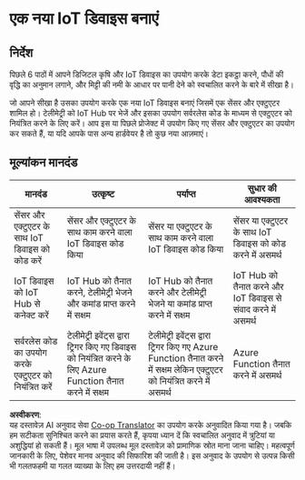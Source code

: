 <!--
CO_OP_TRANSLATOR_METADATA:
{
  "original_hash": "34010c663d96d5f419eda6ac2366a78d",
  "translation_date": "2025-08-25T17:11:32+00:00",
  "source_file": "2-farm/lessons/6-keep-your-plant-secure/assignment.md",
  "language_code": "hi"
}
-->
# एक नया IoT डिवाइस बनाएं

## निर्देश

पिछले 6 पाठों में आपने डिजिटल कृषि और IoT डिवाइस का उपयोग करके डेटा इकट्ठा करने, पौधों की वृद्धि का अनुमान लगाने, और मिट्टी की नमी के आधार पर पानी देने को स्वचालित करने के बारे में सीखा है।

जो आपने सीखा है उसका उपयोग करके एक नया IoT डिवाइस बनाएं जिसमें एक सेंसर और एक्टुएटर शामिल हो। टेलीमेट्री को IoT Hub पर भेजें और इसका उपयोग सर्वरलेस कोड के माध्यम से एक्टुएटर को नियंत्रित करने के लिए करें। आप इस या पिछले प्रोजेक्ट में उपयोग किए गए सेंसर और एक्टुएटर का उपयोग कर सकते हैं, या यदि आपके पास अन्य हार्डवेयर है तो कुछ नया आज़माएं।

## मूल्यांकन मानदंड

| मानदंड | उत्कृष्ट | पर्याप्त | सुधार की आवश्यकता |
| -------- | --------- | -------- | ----------------- |
| सेंसर और एक्टुएटर के साथ IoT डिवाइस को कोड करें | सेंसर और एक्टुएटर के साथ काम करने वाला IoT डिवाइस कोड किया | सेंसर या एक्टुएटर के साथ काम करने वाला IoT डिवाइस कोड किया | सेंसर या एक्टुएटर के साथ IoT डिवाइस को कोड करने में असमर्थ |
| IoT डिवाइस को IoT Hub से कनेक्ट करें | IoT Hub को तैनात करने, टेलीमेट्री भेजने और कमांड प्राप्त करने में सक्षम | IoT Hub को तैनात करने और टेलीमेट्री भेजने या कमांड प्राप्त करने में सक्षम | IoT Hub को तैनात करने और IoT डिवाइस से संवाद करने में असमर्थ |
| सर्वरलेस कोड का उपयोग करके एक्टुएटर को नियंत्रित करें | टेलीमेट्री इवेंट्स द्वारा ट्रिगर किए गए डिवाइस को नियंत्रित करने के लिए Azure Function तैनात करने में सक्षम | टेलीमेट्री इवेंट्स द्वारा ट्रिगर किए गए Azure Function तैनात करने में सक्षम लेकिन एक्टुएटर को नियंत्रित करने में असमर्थ | Azure Function तैनात करने में असमर्थ |

**अस्वीकरण**:  
यह दस्तावेज़ AI अनुवाद सेवा [Co-op Translator](https://github.com/Azure/co-op-translator) का उपयोग करके अनुवादित किया गया है। जबकि हम सटीकता सुनिश्चित करने का प्रयास करते हैं, कृपया ध्यान दें कि स्वचालित अनुवाद में त्रुटियां या अशुद्धियां हो सकती हैं। मूल भाषा में उपलब्ध मूल दस्तावेज़ को प्रामाणिक स्रोत माना जाना चाहिए। महत्वपूर्ण जानकारी के लिए, पेशेवर मानव अनुवाद की सिफारिश की जाती है। इस अनुवाद के उपयोग से उत्पन्न किसी भी गलतफहमी या गलत व्याख्या के लिए हम उत्तरदायी नहीं हैं।